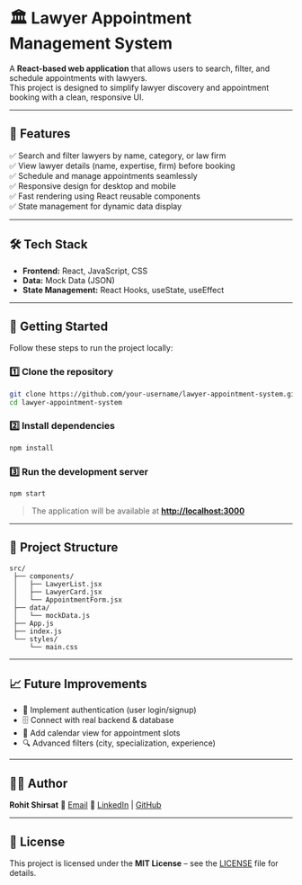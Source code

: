 # 🏛️ Lawyer Appointment Management System

A **React-based web application** that allows users to search, filter, and schedule appointments with lawyers.  
This project is designed to simplify lawyer discovery and appointment booking with a clean, responsive UI.

---

## 📌 Features

✅ Search and filter lawyers by name, category, or law firm  
✅ View lawyer details (name, expertise, firm) before booking  
✅ Schedule and manage appointments seamlessly  
✅ Responsive design for desktop and mobile  
✅ Fast rendering using React reusable components  
✅ State management for dynamic data display  

---

## 🛠️ Tech Stack

- **Frontend:** React, JavaScript, CSS  
- **Data:** Mock Data (JSON)  
- **State Management:** React Hooks, useState, useEffect  

---

## 🚀 Getting Started

Follow these steps to run the project locally:

### 1️⃣ Clone the repository
```bash
git clone https://github.com/your-username/lawyer-appointment-system.git
cd lawyer-appointment-system
````

### 2️⃣ Install dependencies

```bash
npm install
```

### 3️⃣ Run the development server

```bash
npm start
```

> The application will be available at **[http://localhost:3000](http://localhost:3000)**

---

## 📂 Project Structure

```
src/
 ├── components/
 │   ├── LawyerList.jsx
 │   ├── LawyerCard.jsx
 │   └── AppointmentForm.jsx
 ├── data/
 │   └── mockData.js
 ├── App.js
 ├── index.js
 └── styles/
     └── main.css
```

---

## 📈 Future Improvements

* 🔑 Implement authentication (user login/signup)
* 🗄️ Connect with real backend & database
* 📅 Add calendar view for appointment slots
* 🔍 Advanced filters (city, specialization, experience)

---

## 👨‍💻 Author

**Rohit Shirsat**
📧 [Email](mailto:Rohitshirsat100@gmail.com)
🔗 [LinkedIn](https://www.linkedin.com/in/rs-rohit-shirsat) | [GitHub](https://github.com/rohit-3003)

---

## 📝 License

This project is licensed under the **MIT License** – see the [LICENSE](LICENSE) file for details.
```
